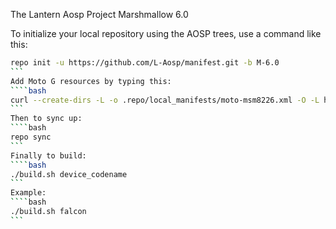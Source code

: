 The Lantern Aosp Project Marshmallow 6.0

To initialize your local repository using the AOSP trees, use a command like this:
````bash
repo init -u https://github.com/L-Aosp/manifest.git -b M-6.0
```
Add Moto G resources by typing this:
````bash
curl --create-dirs -L -o .repo/local_manifests/moto-msm8226.xml -O -L https://raw.githubusercontent.com/L-Aosp/manifest/M-6.0/moto-msm8226.xml
```
Then to sync up:
````bash
repo sync
```
Finally to build:
````bash
./build.sh device_codename
```
Example:
````bash
./build.sh falcon
```
